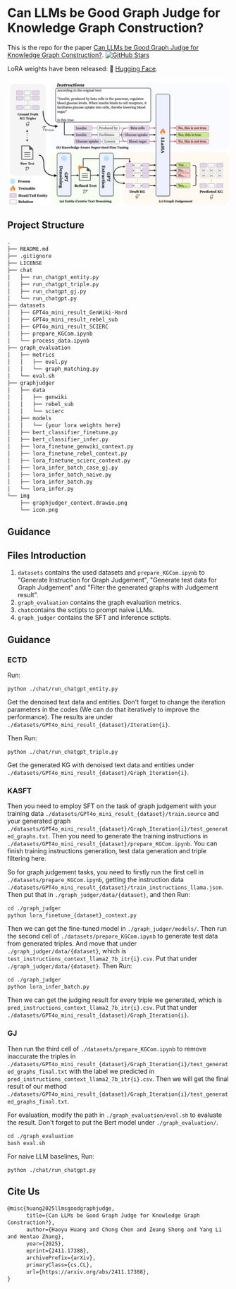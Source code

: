 # Can LLMs be Good Graph Judge for Knowledge Graph Construction?

This is the repo for the paper [Can LLMs be Good Graph Judge for Knowledge Graph Construction?](https://arxiv.org/abs/2411.17388). <a href="https://github.com/hhy-huang/GraphJudge" target="_blank">
    <img alt="GitHub Stars" src="https://img.shields.io/github/stars/hhy-huang/GraphJudge?style=social" />
</a>

LoRA weights have been released: 🤗 <a href="https://huggingface.co/HaoyuHuang2/graphjudger" target="_blank">Hugging Face</a>.



![Illustration of multi-agent collaborative framework](./img/graphjudger_context.drawio.png)

## Project Structure
```
.
├── README.md
├── .gitignore
├── LICENSE
├── chat
│   ├── run_chatgpt_entity.py
│   ├── run_chatgpt_triple.py
│   ├── run_chatgpt_gj.py
│   └── run_chatgpt.py
├── datasets
│   ├── GPT4o_mini_result_GenWiki-Hard
│   ├── GPT4o_mini_result_rebel_sub
│   ├── GPT4o_mini_result_SCIERC
│   ├── prepare_KGCom.ipynb
│   └── process_data.ipynb
├── graph_evaluation
│   ├── metrics
│   │   ├── eval.py
│   │   └── graph_matching.py
│   └── eval.sh
├── graphjudger
│   ├── data
│   │   ├── genwiki
│   │   ├── rebel_sub
│   │   └── scierc
│   ├── models
│   │   └── {your lora weights here}
│   ├── bert_classifier_finetune.py
│   ├── bert_classifier_infer.py
│   ├── lora_finetune_genwiki_context.py
│   ├── lora_finetune_rebel_context.py
│   ├── lora_finetune_scierc_context.py
│   ├── lora_infer_batch_case_gj.py
│   ├── lora_infer_batch_naive.py
│   ├── lora_infer_batch.py
│   └── lora_infer.py
└── img
    ├── graphjudger_context.drawio.png
    └── icon.png
```

## Guidance 

## Files Introduction
1. `datasets` contains the used datasets and `prepare_KGCom.ipynb` to "Generate Instruction for Graph Judgement", "Generate test data for Graph Judgement" and "Filter the generated graphs with Judgement result".
2. `graph_evaluation` contains the graph evaluation metrics.
3. `chat`contains the sctipts to prompt naive LLMs.
4. `graph_judger` contains the SFT and inference sctipts.


## Guidance 

### ECTD

Run:

```shell
python ./chat/run_chatgpt_entity.py
```

Get the denoised text data and entities. Don't forget to change the iteration parameters in the codes (We can do that iteratively to improve the performance). The results are under `./datasets/GPT4o_mini_result_{dataset}/Iteration{i}`. 

Then Run:

```shell
python ./chat/run_chatgpt_triple.py
```

Get the generated KG with denoised text data and entities under `./datasets/GPT4o_mini_result_{dataset}/Graph_Iteration{i}`.

### KASFT

Then you need to employ SFT on the task of graph judgement with your training data `./datasets/GPT4o_mini_result_{dataset}/train.source` and your generated graph `./datasets/GPT4o_mini_result_{dataset}/Graph_Iteration{i}/test_generated_graphs.txt`. Then you need to generate the training instructions in `./datasets/GPT4o_mini_result_{dataset}/prepare_KGCom.ipynb`. You can finish training instructions generation, test data generation and triple filtering here.

So for graph judgement tasks, you need to firstly run the first cell in `./datasets/prepare_KGCom.ipynb`, getting the instruction data `./datasets/GPT4o_mini_result_{dataset}/train_instructions_llama.json`. Then put that in `./graph_judger/data/{dataset}`, and then Run:

```shell
cd ./graph_judger
python lora_finetune_{dataset}_context.py
```

Then we can get the fine-tuned model in `./graph_judger/models/`. Then run the second cell of `./datasets/prepare_KGCom.ipynb` to generate test data from generated triples. And move that under `./graph_judger/data/{dataset}`, which is `test_instructions_context_llama2_7b_itr{i}.csv`. Put that under `./graph_judger/data/{dataset}`. Then Run:

```shell
cd ./graph_judger
python lora_infer_batch.py
```

Then we can get the judging result for every triple we generated, which is `pred_instructions_context_llama2_7b_itr{i}.csv`. Put that under `./datasets/GPT4o_mini_result_{dataset}/Graph_Iteration{i}`. 

### GJ
Then run the third cell of `./datasets/prepare_KGCom.ipynb` to remove inaccurate the triples in `./datasets/GPT4o_mini_result_{dataset}/Graph_Iteration{i}/test_generated_graphs_final.txt` with the label we predicted in `pred_instructions_context_llama2_7b_itr{i}.csv`. Then we will get the final result of our method `./datasets/GPT4o_mini_result_{dataset}/Graph_Iteration{i}/test_generated_graphs_final.txt`.

For evaluation, modify the path in `./graph_evaluation/eval.sh` to evaluate the result. Don't forget to put the Bert model under `./graph_evaluation/`.

```shell
cd ./graph_evaluation
bash eval.sh
```

For naive LLM baselines, Run:

```shell
python ./chat/run_chatgpt.py
```

## Cite Us
```
@misc{huang2025llmsgoodgraphjudge,
      title={Can LLMs be Good Graph Judge for Knowledge Graph Construction?}, 
      author={Haoyu Huang and Chong Chen and Zeang Sheng and Yang Li and Wentao Zhang},
      year={2025},
      eprint={2411.17388},
      archivePrefix={arXiv},
      primaryClass={cs.CL},
      url={https://arxiv.org/abs/2411.17388}, 
}
```
